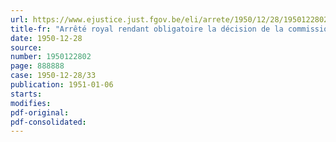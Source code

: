 ```yaml
---
url: https://www.ejustice.just.fgov.be/eli/arrete/1950/12/28/1950122802/justel
title-fr: "Arrêté royal rendant obligatoire la décision de la commission paritaire nationale pour les entreprises horticoles en date du 31 octobre 1950, concernant l'octroi du congé payé en 1950"
date: 1950-12-28
source:
number: 1950122802
page: 888888
case: 1950-12-28/33
publication: 1951-01-06
starts:
modifies:
pdf-original:
pdf-consolidated:
---
```


